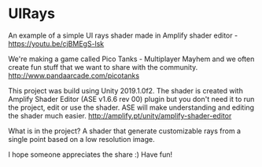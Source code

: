 # UIRays
An example of a simple UI rays shader made in Amplify shader editor - https://youtu.be/cjBMEgS-lsk

We're making a game called Pico Tanks - Multiplayer Mayhem and we often create fun stuff that we want to share with the community. http://www.pandaarcade.com/picotanks

This project was build using Unity 2019.1.0f2. The shader is created with Amplify Shader Editor (ASE v1.6.6 rev 00) plugin but you don't need it to run the project, edit or use the shader. ASE will make understanding and editing the shader much easier. http://amplify.pt/unity/amplify-shader-editor

What is in the project? A shader that generate customizable rays from a single point based on a low resolution image.

I hope someone appreciates the share :) Have fun!
